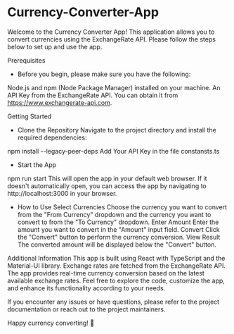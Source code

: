 # Currency-Converter-App
Welcome to the Currency Converter App!
This application allows you to convert currencies using the ExchangeRate API. 
Please follow the steps below to set up and use the app.

Prerequisites
* Before you begin, please make sure you have the following:

Node.js and npm (Node Package Manager) installed on your machine.
An API Key from the ExchangeRate API.
You can obtain it from https://www.exchangerate-api.com.

Getting Started

* Clone the Repository
Navigate to the project directory and install the required dependencies:

npm install --legacy-peer-deps
Add Your API Key in the file constansts.ts

* Start the App

npm run start
This will open the app in your default web browser.
If it doesn't automatically open, you can access the app by navigating to http://localhost:3000 in your browser.

* How to Use
Select Currencies
Choose the currency you want to convert from the "From Currency" dropdown and the currency you want to convert to from the "To Currency" dropdown.
Enter Amount
Enter the amount you want to convert in the "Amount" input field.
Convert
Click the "Convert" button to perform the currency conversion.
View Result
The converted amount will be displayed below the "Convert" button.

Additional Information
This app is built using React with TypeScript and the Material-UI library.
Exchange rates are fetched from the ExchangeRate API.
The app provides real-time currency conversion based on the latest available exchange rates.
Feel free to explore the code, customize the app, and enhance its functionality according to your needs.

If you encounter any issues or have questions, please refer to the project documentation or reach out to the project maintainers.

Happy currency converting! 🚀
